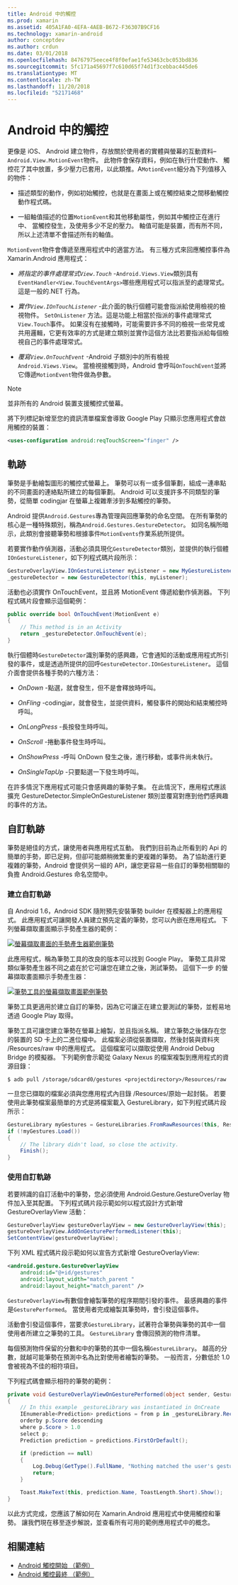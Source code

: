 ```yaml
---
title: Android 中的觸控
ms.prod: xamarin
ms.assetid: 405A1FA0-4EFA-4AEB-B672-F36307B9CF16
ms.technology: xamarin-android
author: conceptdev
ms.author: crdun
ms.date: 03/01/2018
ms.openlocfilehash: 84767975eece4f8f0efae1fe53463cbc053bd836
ms.sourcegitcommit: 5fc171a45697f7c610d65f74d1f3cebbac445de6
ms.translationtype: MT
ms.contentlocale: zh-TW
ms.lasthandoff: 11/20/2018
ms.locfileid: "52171468"
---
```

# <a name="touch-in-android"></a>Android 中的觸控

更像是 iOS、 Android 建立物件，存放關於使用者的實體與螢幕的互動資料&ndash;`Android.View.MotionEvent`物件。 此物件會保存資料，例如在執行什麼動作、 觸控花了其中放置，多少壓力已套用，以此類推。A`MotionEvent`細分為下列值移入的物件：

-  描述類型的動作，例如初始觸控，也就是在畫面上或在觸控結束之間移動觸控動作程式碼。

-  一組軸值描述的位置`MotionEvent`和其他移動屬性，例如其中觸控正在進行中、 當觸控發生，及使用多少不足的壓力。
   軸值可能是裝置，而有所不同，所以上述清單不會描述所有的軸值。


`MotionEvent`物件會傳遞至應用程式中的適當方法。 有三種方式來回應觸控事件為 Xamarin.Android 應用程式：

-  *將指定的事件處理常式`View.Touch`*  -`Android.Views.View`類別具有`EventHandler<View.TouchEventArgs>`哪些應用程式可以指派至的處理常式。 這是一般的.NET 行為。

-  *實作`View.IOnTouchListener`*  -此介面的執行個體可能會指派給使用檢視的檢視物件。 `SetOnListener` 方法。這是功能上相當於指派的事件處理常式`View.Touch`事件。 如果沒有在接觸時，可能需要許多不同的檢視一些常見或共用邏輯，它更有效率的方式是建立類別並實作這個方法比若要指派給每個檢視自己的事件處理常式。

-  *覆寫`View.OnTouchEvent`*  -Android 子類別中的所有檢視`Android.Views.View`。 當檢視接觸到時，Android 會呼叫`OnTouchEvent`並將它傳遞`MotionEvent`物件做為參數。


> [!NOTE]
> 並非所有的 Android 裝置支援觸控式螢幕。 

將下列標記新增至您的資訊清單檔案會導致 Google Play 只顯示您應用程式會啟用觸控的裝置：

```xml
<uses-configuration android:reqTouchScreen="finger" />
```

## <a name="gestures"></a>軌跡

筆勢是手動繪製圖形的觸控式螢幕上。 筆勢可以有一或多個筆劃，組成一連串點的不同畫面的連絡點所建立的每個筆劃。 Android 可以支援許多不同類型的筆勢，從簡單 codingjar 在螢幕上複雜牽涉到多點觸控的筆勢。

Android 提供`Android.Gestures`專為管理與回應筆勢的命名空間。 在所有筆勢的核心是一種特殊類別，稱為`Android.Gestures.GestureDetector`。 如同名稱所暗示，此類別會接聽筆勢和根據事件`MotionEvents`作業系統所提供。

若要實作動作偵測器，活動必須具現化`GestureDetector`類別，並提供的執行個體`IOnGestureListener`，如下列程式碼片段所示：

```csharp
GestureOverlayView.IOnGestureListener myListener = new MyGestureListener();
_gestureDetector = new GestureDetector(this, myListener);
```

活動也必須實作 OnTouchEvent，並且將 MotionEvent 傳遞給動作偵測器。 下列程式碼片段會顯示這個範例：

```csharp
public override bool OnTouchEvent(MotionEvent e)
{
    // This method is in an Activity
    return _gestureDetector.OnTouchEvent(e);
}
```

執行個體時`GestureDetector`識別筆勢的感興趣，它會通知的活動或應用程式所引發的事件，或是透過所提供的回呼`GestureDetector.IOnGestureListener`。
這個介面會提供各種手勢的六種方法：

-  *OnDown* -點選，就會發生，但不是會釋放時呼叫。

-  *OnFling* -codingjar，就會發生，並提供資料，觸發事件的開始和結束觸控時呼叫。

-  *OnLongPress* -長按發生時呼叫。

-  *OnScroll* -捲動事件發生時呼叫。

-  *OnShowPress* -呼叫 OnDown 發生之後，進行移動，或事件尚未執行。

-  *OnSingleTapUp* -只要點選一下發生時呼叫。


在許多情況下應用程式可能只會感興趣的筆勢子集。 在此情況下，應用程式應該擴充 GestureDetector.SimpleOnGestureListener 類別並覆寫對應到他們感興趣的事件的方法。

## <a name="custom-gestures"></a>自訂軌跡

筆勢是絕佳的方式，讓使用者與應用程式互動。 我們到目前為止所看到的 Api 的簡單的手勢，即已足夠，但卻可能頗稍微繁重的更複雜的筆勢。 為了協助進行更複雜的筆勢，Android 會提供另一組的 API，讓您更容易一些自訂的筆勢相關聯的負擔 Android.Gestures 命名空間中。

### <a name="creating-custom-gestures"></a>建立自訂軌跡

自 Android 1.6，Android SDK 隨附預先安裝筆勢 builder 在模擬器上的應用程式。 此應用程式可讓開發人員建立預先定義的筆勢，您可以內嵌在應用程式。 下列螢幕擷取畫面顯示手勢產生器的範例：

[![螢幕擷取畫面的手勢產生器範例筆勢](touch-in-android-images/image11.png)](touch-in-android-images/image11.png#lightbox)

此應用程式，稱為筆勢工具的改良的版本可以找到 Google Play。 筆勢工具非常類似筆勢產生器不同之處在於它可讓您在建立之後，測試筆勢。 這個下一步 的螢幕擷取畫面顯示手勢產生器：

[![筆勢工具的螢幕擷取畫面範例筆勢](touch-in-android-images/image12.png)](touch-in-android-images/image12.png#lightbox)

筆勢工具更適用於建立自訂的筆勢，因為它可讓正在建立要測試的筆勢，並輕易地透過 Google Play 取得。

筆勢工具可讓您建立筆勢在螢幕上繪製，並且指派名稱。 建立筆勢之後儲存在您的裝置的 SD 卡上的二進位檔中。 此檔案必須從裝置擷取，然後封裝與資料夾 /Resources/raw 中的應用程式。 這個檔案可以擷取從使用 Android Debug Bridge 的模擬器。 下列範例會示範從 Galaxy Nexus 的檔案複製到應用程式的資源目錄：

```shell
$ adb pull /storage/sdcard0/gestures <projectdirectory>/Resources/raw
```

一旦您已擷取的檔案必須與您應用程式內目錄 /Resources/原始一起封裝。 若要使用此筆勢檔案最簡單的方式是將檔案載入 GestureLibrary，如下列程式碼片段所示：

```csharp
GestureLibrary myGestures = GestureLibraries.FromRawResources(this, Resource.Raw.gestures);
if (!myGestures.Load())
{
    // The library didn't load, so close the activity.
    Finish();
}
```

### <a name="using-custom-gestures"></a>使用自訂軌跡

若要辨識的自訂活動中的筆勢，您必須使用 Android.Gesture.GestureOverlay 物件加入至其配置。 下列程式碼片段示範如何以程式設計方式新增 GestureOverlayView 活動：

```csharp
GestureOverlayView gestureOverlayView = new GestureOverlayView(this);
gestureOverlayView.AddOnGesturePerformedListener(this);
SetContentView(gestureOverlayView);
```

下列 XML 程式碼片段示範如何以宣告方式新增 GestureOverlayView:

```xml
<android.gesture.GestureOverlayView
    android:id="@+id/gestures"
    android:layout_width="match_parent "
    android:layout_height="match_parent" />
```

`GestureOverlayView`有數個會繪製筆勢的程序期間引發的事件。 最感興趣的事件是`GesturePerformed`。 當使用者完成繪製其筆勢時，會引發這個事件。

活動會引發這個事件，當要求`GestureLibrary`，試著符合筆勢與筆勢的其中一個使用者所建立之筆勢的工具。 `GestureLibrary` 會傳回預測的物件清單。

每個預測物件保留的分數和中的筆勢的其中一個名稱`GestureLibrary`。 越高的分數，就越可能筆勢在預測中名為比對使用者繪製的筆勢。
一般而言，分數低於 1.0 會被視為不佳的相符項目。

下列程式碼會顯示相符的筆勢的範例：

```csharp
private void GestureOverlayViewOnGesturePerformed(object sender, GestureOverlayView.GesturePerformedEventArgs gesturePerformedEventArgs)
{
    // In this example _gestureLibrary was instantiated in OnCreate
    IEnumerable<Prediction> predictions = from p in _gestureLibrary.Recognize(gesturePerformedEventArgs.Gesture)
    orderby p.Score descending
    where p.Score > 1.0
    select p;
    Prediction prediction = predictions.FirstOrDefault();

    if (prediction == null)
    {
        Log.Debug(GetType().FullName, "Nothing matched the user's gesture.");
        return;
    }

    Toast.MakeText(this, prediction.Name, ToastLength.Short).Show();
}
```

以此方式完成，您應該了解如何在 Xamarin.Android 應用程式中使用觸控和筆勢。 讓我們現在移至逐步解說，並查看所有可用的範例應用程式中的概念。



## <a name="related-links"></a>相關連結

- [Android 觸控開始 （範例）](https://developer.xamarin.com/samples/monodroid/ApplicationFundamentals/Touch_start)
- [Android 觸控最終 （範例）](https://developer.xamarin.com/samples/monodroid/ApplicationFundamentals/Touch_final)
